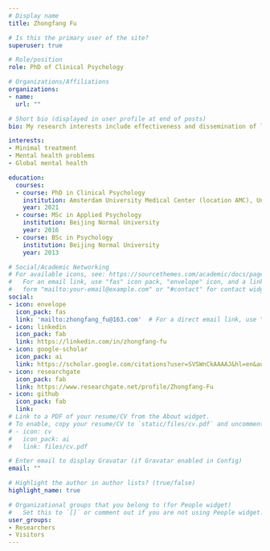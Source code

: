 ```yaml
---
# Display name
title: Zhongfang Fu

# Is this the primary user of the site?
superuser: true

# Role/position
role: PhD of Clinical Psychology

# Organizations/Affiliations
organizations:
- name: 
  url: ""

# Short bio (displayed in user profile at end of posts)
bio: My research interests include effectiveness and dissemination of low intensity psychological intervention in China.

interests:
- Minimal treatment 
- Mental health problems
- Global mental health

education:
  courses:
  - course: PhD in Clinical Psychology
    institution: Amsterdam University Medical Center (location AMC), University of Amsterdam
    year: 2021
  - course: MSc in Applied Psychology
    institution: Beijing Normal University
    year: 2016
  - course: BSc in Psychology
    institution: Beijing Normal University
    year: 2013

# Social/Academic Networking
# For available icons, see: https://sourcethemes.com/academic/docs/page-builder/#icons
#   For an email link, use "fas" icon pack, "envelope" icon, and a link in the
#   form "mailto:your-email@example.com" or "#contact" for contact widget.
social:
- icon: envelope
  icon_pack: fas
  link: 'mailto:zhongfang_fu@163.com'  # For a direct email link, use "zhongfang_fu@163.com".
- icon: linkedin
  icon_pack: fab
  link: https://linkedin.com/in/zhongfang-fu
- icon: google-scholar
  icon_pack: ai
  link: https://scholar.google.com/citations?user=SVSWnCkAAAAJ&hl=en&authuser=1
- icon: researchgate
  icon_pack: fab
  link: https://www.researchgate.net/profile/Zhongfang-Fu
- icon: github
  icon_pack: fab
  link: 
# Link to a PDF of your resume/CV from the About widget.
# To enable, copy your resume/CV to `static/files/cv.pdf` and uncomment the lines below.
# - icon: cv
#   icon_pack: ai
#   link: files/cv.pdf

# Enter email to display Gravatar (if Gravatar enabled in Config)
email: ""

# Highlight the author in author lists? (true/false)
highlight_name: true

# Organizational groups that you belong to (for People widget)
#   Set this to `[]` or comment out if you are not using People widget.
user_groups:
- Researchers
- Visitors
---
```



